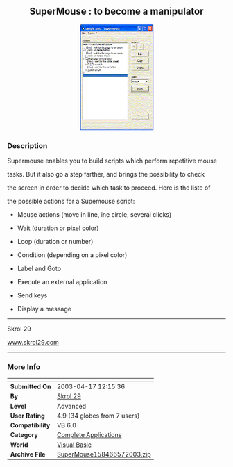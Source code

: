 ﻿<div align="center">

## SuperMouse : to become a manipulator

<img src="PIC2002617433378824.gif">
</div>

### Description

Supermouse enables you to build scripts which perform repetitive mouse

tasks. But it also go a step farther, and brings the possibility to check

the screen in order to decide which task to proceed. Here is the liste of

the possible actions for a Supemouse script:

- Mouse actions (move in line, ine circle, several clicks)

- Wait (duration or pixel color)

- Loop (duration or number)

- Condition (depending on a pixel color)

- Label and Goto

- Execute an external application

- Send keys

- Display a message

----

Skrol 29

www.skrol29.com

----


 
### More Info
 


<span>             |<span>
---                |---
**Submitted On**   |2003-04-17 12:15:36
**By**             |[Skrol 29](https://github.com/Planet-Source-Code/PSCIndex/blob/master/ByAuthor/skrol-29.md)
**Level**          |Advanced
**User Rating**    |4.9 (34 globes from 7 users)
**Compatibility**  |VB 6\.0
**Category**       |[Complete Applications](https://github.com/Planet-Source-Code/PSCIndex/blob/master/ByCategory/complete-applications__1-27.md)
**World**          |[Visual Basic](https://github.com/Planet-Source-Code/PSCIndex/blob/master/ByWorld/visual-basic.md)
**Archive File**   |[SuperMouse158466572003\.zip](https://github.com/Planet-Source-Code/skrol-29-supermouse-to-become-a-manipulator__1-35936/archive/master.zip)








